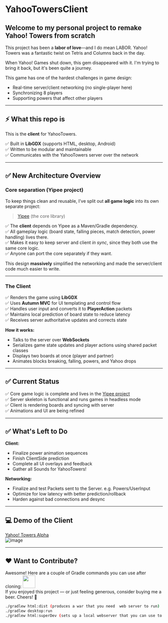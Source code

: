 # YahooTowersClient

## Welcome to my personal project to remake Yahoo! Towers from scratch

This project has been a **labor of love**—and I do mean LABOR. Yahoo! Towers was a fantastic twist
on Tetris and Columns back in the day.

When Yahoo! Games shut down, this gem disappeared with it. I'm trying to bring it back, but it's
been quite a journey.

This game has one of the hardest challenges in game design:

- Real-time server/client networking (no single-player here)
- Synchronizing 8 players
- Supporting powers that affect other players

---

## ⚡ What this repo is

This is the **client** for YahooTowers.

✅ Built in **LibGDX** (supports HTML, desktop, Android)  
✅ Written to be modular and maintainable  
✅ Communicates with the YahooTowers server over the network

---

## ✅ New Architecture Overview

### Core separation (Yipee project)

To keep things clean and reusable, I've split out **all game logic** into its own separate project:

> [Yipee](https://github.com/blakbro2k/Yipee) (the core library)

✅ The **client** depends on Yipee as a Maven/Gradle dependency.  
✅ All gameplay logic (board state, falling pieces, match detection, power handling) lives there.  
✅ Makes it easy to keep server and client *in sync*, since they both use the same core logic.  
✅ Anyone can port the core separately if they want.

This design **massively** simplified the networking and made the server/client code much easier to
write.

---

### The Client

✅ Renders the game using **LibGDX**  
✅ Uses **Autumn MVC** for UI templating and control flow  
✅ Handles user input and converts it to **PlayerAction** packets  
✅ Maintains local prediction of board state to reduce latency  
✅ Receives server authoritative updates and corrects state

**How it works:**

- Talks to the server over **WebSockets**
- Serializes game state updates and player actions using shared packet classes
- Displays two boards at once (player and partner)
- Animates blocks breaking, falling, powers, and Yahoo drops

---

## ✅ Current Status

✅ Core game logic is complete and lives in the [Yipee project](https://github.com/blakbro2k/Yipee)  
✅ Server skeleton is functional and runs games in headless mode  
✅ Client is rendering boards and syncing with server  
✅ Animations and UI are being refined

---

## ✅ What's Left to Do

**Client:**

- Finalize power animation sequences
- Finish ClientSide prediction
- Complete all UI overlays and feedback
- Gather all Sounds for YahooTowers!

**Networking:**

- Finalize and test Packets sent to the Server. e.g. Powers/UserInput
- Optimize for low latency with better prediction/rollback
- Harden against bad connections and desync

---

## 💻 Demo of the Client

[Yahoo! Towers Alpha](https://blakbro2k.itch.io/yahoo-towers-dev?debug=true)  
![image](https://github.com/blakbro2k/YahooTowersWebClient/assets/3727243/0fe49548-8e94-480f-adce-945559b2d72d)

---

## ❤️ Want to Contribute?

Awesome! Here are a couple of Gradle commands you can use after cloning:
<a href="https://www.paypal.com/donate/?hosted_button_id=Q3B297GYMH6DQ"><img src="https://www.paypalobjects.com/en_US/i/btn/btn_donate_LG.gif" height="40"></a>  
If you enjoyed this project — or just feeling generous, consider buying me a beer. Cheers! :beers:

```bash
./gradlew html:dist (produces a war that you need  web server to run)
./gradlew desktop:run
./gradlew html:superDev (sets up a local webserver that you can use to test)



